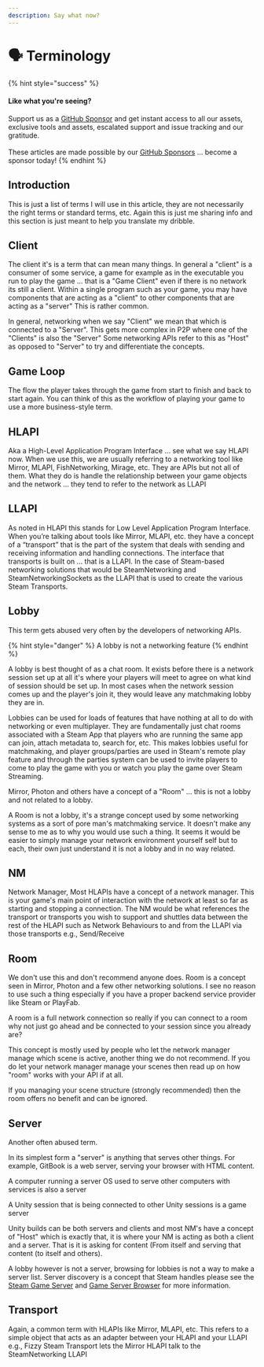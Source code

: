 ```yaml
---
description: Say what now?
---
```


# 🗣 Terminology

{% hint style="success" %}
#### Like what you're seeing?

Support us as a [GitHub Sponsor](../../../../become-a-sponsor/) and get instant access to all our assets, exclusive tools and assets, escalated support and issue tracking and our gratitude.\
\
These articles are made possible by our [GitHub Sponsors](../../../../become-a-sponsor/) ... become a sponsor today!
{% endhint %}

## &#x20;Introduction

This is just a list of terms I will use in this article, they are not necessarily the right terms or standard terms, etc. Again this is just me sharing info and this section is just meant to help you translate my dribble.

## Client

The client it's is a term that can mean many things. In general a "client" is a consumer of some service, a game for example as in the executable you run to play the game ... that is a "Game Client" even if there is no network its still a client. Within a single program such as your game, you may have components that are acting as a "client" to other components that are acting as a "server" This is rather common.

In general, networking when we say "Client" we mean that which is connected to a "Server". This gets more complex in P2P where one of the "Clients" is also the "Server" Some networking APIs refer to this as "Host" as opposed to "Server" to try and differentiate the concepts.

## Game Loop

The flow the player takes through the game from start to finish and back to start again. You can think of this as the workflow of playing your game to use a more business-style term.

## HLAPI

Aka a High-Level Application Program Interface … see what we say HLAPI now. When we use this, we are usually referring to a networking tool like Mirror, MLAPI, FishNetworking, Mirage, etc. They are APIs but not all of them. What they do is handle the relationship between your game objects and the network … they tend to refer to the network as LLAPI

## LLAPI

As noted in HLAPI this stands for Low Level Application Program Interface. When you’re talking about tools like Mirror, MLAPI, etc. they have a concept of a “transport” that is the part of the system that deals with sending and receiving information and handling connections. The interface that transports is built on … that is a LLAPI. In the case of Steam-based networking solutions that would be SteamNetworking and SteamNetworkingSockets as the LLAPI that is used to create the various Steam Transports.

## Lobby

This term gets abused very often by the developers of networking APIs.

{% hint style="danger" %}
A lobby is not a networking feature
{% endhint %}

A lobby is best thought of as a chat room. It exists before there is a network session set up at all it's where your players will meet to agree on what kind of session should be set up. In most cases when the network session comes up and the player's join it, they would leave any matchmaking lobby they are in.

Lobbies can be used for loads of features that have nothing at all to do with networking or even multiplayer. They are fundamentally just chat rooms associated with a Steam App that players who are running the same app can join, attach metadata to, search for, etc. This makes lobbies useful for matchmaking, and player groups/parties are used in Steam's remote play feature and through the parties system can be used to invite players to come to play the game with you or watch you play the game over Steam Streaming.

Mirror, Photon and others have a concept of a "Room" ... this is not a lobby and not related to a lobby.

A Room is not a lobby, it's a strange concept used by some networking systems as a sort of pore man's matchmaking service. It doesn't make any sense to me as to why you would use such a thing. It seems it would be easier to simply manage your network environment yourself self but to each, their own just understand it is not a lobby and in no way related.

## NM

Network Manager, Most HLAPIs have a concept of a network manager. This is your game's main point of interaction with the network at least so far as starting and stopping a connection. The NM would be what references the transport or transports you wish to support and shuttles data between the rest of the HLAPI such as Network Behaviours to and from the LLAPI via those transports e.g., Send/Receive

## Room

We don't use this and don't recommend anyone does. Room is a concept seen in Mirror, Photon and a few other networking solutions. I see no reason to use such a thing especially if you have a proper backend service provider like Steam or PlayFab.

A room is a full network connection so really if you can connect to a room why not just go ahead and be connected to your session since you already are?&#x20;

This concept is mostly used by people who let the network manager manage which scene is active, another thing we do not recommend. If you do let your network manager manage your scenes then read up on how "room" works with your API if at all.

If you managing your scene structure (strongly recommended) then the room offers no benefit and can be ignored.

## Server

Another often abused term.

In its simplest form a "server" is anything that serves other things. For example, GitBook is a web server, serving your browser with HTML content.

A computer running a server OS used to serve other computers with services is also a server

A Unity session that is being connected to other Unity sessions is a game server

Unity builds can be both servers and clients and most NM's have a concept of "Host" which is exactly that, it is where your NM is acting as both a client and a server. That is it is asking for content (From itself and serving that content (to itself and others).

A lobby however is not a server, browsing for lobbies is not a way to make a server list. Server discovery is a concept that Steam handles please see the [Steam Game Server](game-server-browser/) and [Game Server Browser](../../../../heathens-toolkit-for-steamworks-sdk/unity/components/game-server-browser-manager.md) for more information.

## Transport

Again, a common term with HLAPIs like Mirror, MLAPI, etc. This refers to a simple object that acts as an adapter between your HLAPI and your LLAPI e.g., Fizzy Steam Transport lets the Mirror HLAPI talk to the SteamNetworking LLAPI
